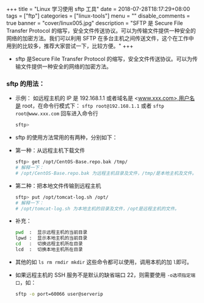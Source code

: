 +++
title = "Linux 学习使用 sftp 工具"
date = 2018-07-28T18:17:29+08:00
tags = ["ftp"]
categories = ["linux-tools"]
menu = ""
disable_comments = true
banner = "cover/linux005.jpg"
description = "SFTP 是 Secure File Transfer Protocol 的缩写，安全文件传送协议。可以为传输文件提供一种安全的网络的加密方法。我们可以利用 SFTP 在多台主机之间传送文件，这个在工作中用到的比较多，推荐大家尝试一下，比较方便。"
+++

- sftp 是Secure File Transfer Protocol 的缩写，安全文件传送协议。可以为传输文件提供一种安全的网络的加密方法。

### sftp 的用法：
- 示例： 如远程主机的 IP 是 192.168.1.1 或者域名是 <www.xxx.com>,用户名是 root，在命令行模式下： `sftp root@192.168.1.1` 或者 `sftp root@www.xxx.com` 回车进入命令行
  
  ```bash
  sftp>
  ```

- sftp 的使用方法常用的有两种，分别如下：
- 第一种：从远程主机下载文件
  
  ```bash
  sftp> get /opt/CentOS-Base.repo.bak /tmp/
  # 解释一下：
  # /opt/CentOS-Base.repo.bak 为远程主机目录及文件，/tmp/是本地主机及文件。
  ```

- 第二种：把本地文件传输到远程主机
  
  ```bash
  sftp> put /opt/tomcat-log.sh /opt/
  # 解释一下：
  # /opt/tomcat-log.sh 为本地主机的目录及文件，/opt是远程主机的文件。
  ```

- 补充：
  
  ```bash
  pwd  :  显示远程主机的当前目录
  lpwd :  显示本地主机的当前目录
  cd   :  切换远程主机所在目录
  lcd  :  切换本地主机所在目录
  ```
  
- 其他的如 `ls rm rmdir mkdir` 这些命令都可以使用，调用本机的加 `l`即可。
- 如果远程主机的 SSH 服务不是默认的缺省端口 22，则需要使用 `-o选项指定端口`，如：
  
  ```bash
  sftp -o port=60066 user@serverip
  ```
